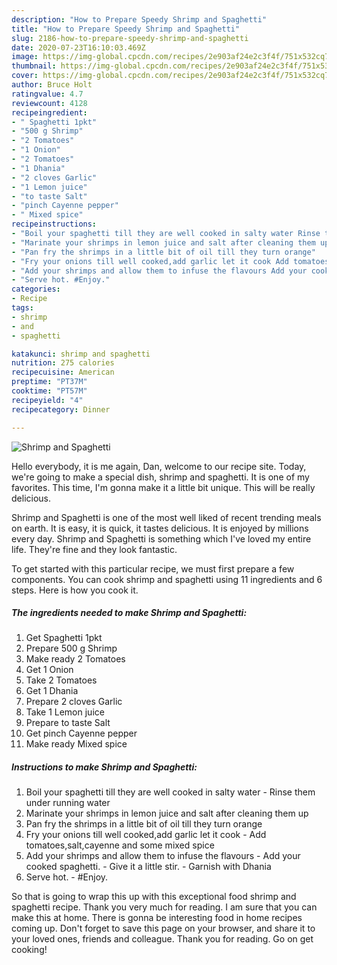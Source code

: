 ```yaml
---
description: "How to Prepare Speedy Shrimp and Spaghetti"
title: "How to Prepare Speedy Shrimp and Spaghetti"
slug: 2186-how-to-prepare-speedy-shrimp-and-spaghetti
date: 2020-07-23T16:10:03.469Z
image: https://img-global.cpcdn.com/recipes/2e903af24e2c3f4f/751x532cq70/shrimp-and-spaghetti-recipe-main-photo.jpg
thumbnail: https://img-global.cpcdn.com/recipes/2e903af24e2c3f4f/751x532cq70/shrimp-and-spaghetti-recipe-main-photo.jpg
cover: https://img-global.cpcdn.com/recipes/2e903af24e2c3f4f/751x532cq70/shrimp-and-spaghetti-recipe-main-photo.jpg
author: Bruce Holt
ratingvalue: 4.7
reviewcount: 4128
recipeingredient:
- " Spaghetti 1pkt"
- "500 g Shrimp"
- "2 Tomatoes"
- "1 Onion"
- "2 Tomatoes"
- "1 Dhania"
- "2 cloves Garlic"
- "1 Lemon juice"
- "to taste Salt"
- "pinch Cayenne pepper"
- " Mixed spice"
recipeinstructions:
- "Boil your spaghetti till they are well cooked in salty water Rinse them under running water"
- "Marinate your shrimps in lemon juice and salt after cleaning them up"
- "Pan fry the shrimps in a little bit of oil till they turn orange"
- "Fry your onions till well cooked,add garlic let it cook Add tomatoes,salt,cayenne and some mixed spice"
- "Add your shrimps and allow them to infuse the flavours Add your cooked spaghetti. Give it a little stir. Garnish with Dhania"
- "Serve hot. #Enjoy."
categories:
- Recipe
tags:
- shrimp
- and
- spaghetti

katakunci: shrimp and spaghetti 
nutrition: 275 calories
recipecuisine: American
preptime: "PT37M"
cooktime: "PT57M"
recipeyield: "4"
recipecategory: Dinner

---
```



![Shrimp and Spaghetti](https://img-global.cpcdn.com/recipes/2e903af24e2c3f4f/751x532cq70/shrimp-and-spaghetti-recipe-main-photo.jpg)

Hello everybody, it is me again, Dan, welcome to our recipe site. Today, we're going to make a special dish, shrimp and spaghetti. It is one of my favorites. This time, I'm gonna make it a little bit unique. This will be really delicious.

Shrimp and Spaghetti is one of the most well liked of recent trending meals on earth. It is easy, it is quick, it tastes delicious. It is enjoyed by millions every day. Shrimp and Spaghetti is something which I've loved my entire life. They're fine and they look fantastic.




To get started with this particular recipe, we must first prepare a few components. You can cook shrimp and spaghetti using 11 ingredients and 6 steps. Here is how you cook it.

<!--inarticleads1-->

##### The ingredients needed to make Shrimp and Spaghetti:

1. Get  Spaghetti 1pkt
1. Prepare 500 g Shrimp
1. Make ready 2 Tomatoes
1. Get 1 Onion
1. Take 2 Tomatoes
1. Get 1 Dhania
1. Prepare 2 cloves Garlic
1. Take 1 Lemon juice
1. Prepare to taste Salt
1. Get pinch Cayenne pepper
1. Make ready  Mixed spice




<!--inarticleads2-->

##### Instructions to make Shrimp and Spaghetti:

1. Boil your spaghetti till they are well cooked in salty water - Rinse them under running water
1. Marinate your shrimps in lemon juice and salt after cleaning them up
1. Pan fry the shrimps in a little bit of oil till they turn orange
1. Fry your onions till well cooked,add garlic let it cook - Add tomatoes,salt,cayenne and some mixed spice
1. Add your shrimps and allow them to infuse the flavours - Add your cooked spaghetti. - Give it a little stir. - Garnish with Dhania
1. Serve hot. - #Enjoy.




So that is going to wrap this up with this exceptional food shrimp and spaghetti recipe. Thank you very much for reading. I am sure that you can make this at home. There is gonna be interesting food in home recipes coming up. Don't forget to save this page on your browser, and share it to your loved ones, friends and colleague. Thank you for reading. Go on get cooking!
